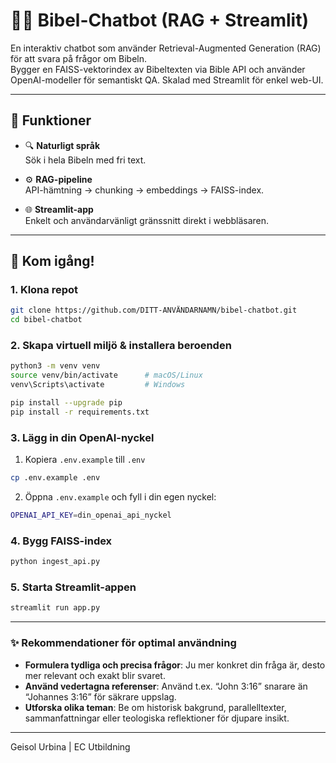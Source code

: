 #  🤖📖 Bibel-Chatbot (RAG + Streamlit)

En interaktiv chatbot som använder Retrieval-Augmented Generation (RAG) för att svara på frågor om Bibeln.  
Bygger en FAISS-vektorindex av Bibeltexten via Bible API och använder OpenAI-modeller för semantiskt QA. Skalad med Streamlit för enkel web-UI.

---

## 🚀 Funktioner

- 🔍 **Naturligt språk**  
  Sök i hela Bibeln med fri text.
  
- ⚙️ **RAG-pipeline**  
  API-hämtning → chunking → embeddings → FAISS-index.
  
- 🌐 **Streamlit-app**  
  Enkelt och användarvänligt gränssnitt direkt i webbläsaren.
  
---
## 🚀 Kom igång!

### 1. Klona repot
```bash
git clone https://github.com/DITT-ANVÄNDARNAMN/bibel-chatbot.git
cd bibel-chatbot
```
### 2. Skapa virtuell miljö & installera beroenden
```bash
python3 -m venv venv
source venv/bin/activate      # macOS/Linux
venv\Scripts\activate         # Windows

pip install --upgrade pip
pip install -r requirements.txt
```
### 3. Lägg in din OpenAI-nyckel
1. Kopiera ```.env.example``` till ```.env```
```bash
cp .env.example .env
```
2. Öppna ```.env.example``` och fyll i din egen nyckel:
```bash
OPENAI_API_KEY=din_openai_api_nyckel
```

### 4. Bygg FAISS-index
```bash
python ingest_api.py
```
### 5. Starta Streamlit-appen
```bash
streamlit run app.py
```

---
### ✨ Rekommendationer för optimal användning

- **Formulera tydliga och precisa frågor**: Ju mer konkret din fråga är, desto mer relevant och exakt blir svaret.  
- **Använd vedertagna referenser**: Använd t.ex. “John 3:16” snarare än “Johannes 3:16” för säkrare uppslag.  
- **Utforska olika teman**: Be om historisk bakgrund, parallelltexter, sammanfattningar eller teologiska reflektioner för djupare insikt.  


---
Geisol Urbina | EC Utbildning



